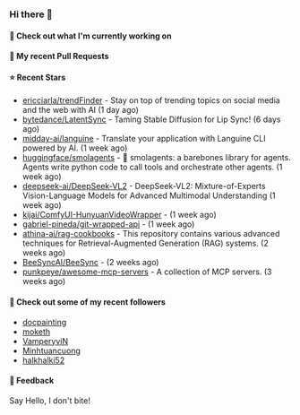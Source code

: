 ### Hi there 👋

#### 👷 Check out what I'm currently working on

#### 🔨 My recent Pull Requests


#### ⭐ Recent Stars

- [ericciarla/trendFinder](https://github.com/ericciarla/trendFinder) - Stay on top of trending topics on social media and the web with AI (1 day ago)
- [bytedance/LatentSync](https://github.com/bytedance/LatentSync) - Taming Stable Diffusion for Lip Sync! (6 days ago)
- [midday-ai/languine](https://github.com/midday-ai/languine) - Translate your application with Languine CLI powered by AI. (1 week ago)
- [huggingface/smolagents](https://github.com/huggingface/smolagents) - 🤗 smolagents: a barebones library for agents. Agents write python code to call tools and orchestrate other agents. (1 week ago)
- [deepseek-ai/DeepSeek-VL2](https://github.com/deepseek-ai/DeepSeek-VL2) - DeepSeek-VL2: Mixture-of-Experts Vision-Language Models for Advanced Multimodal Understanding (1 week ago)
- [kijai/ComfyUI-HunyuanVideoWrapper](https://github.com/kijai/ComfyUI-HunyuanVideoWrapper) -  (1 week ago)
- [gabriel-pineda/git-wrapped-api](https://github.com/gabriel-pineda/git-wrapped-api) -  (1 week ago)
- [athina-ai/rag-cookbooks](https://github.com/athina-ai/rag-cookbooks) - This repository contains various advanced techniques for Retrieval-Augmented Generation (RAG) systems. (2 weeks ago)
- [BeeSyncAI/BeeSync](https://github.com/BeeSyncAI/BeeSync) -  (2 weeks ago)
- [punkpeye/awesome-mcp-servers](https://github.com/punkpeye/awesome-mcp-servers) - A collection of MCP servers. (3 weeks ago)

#### 👯 Check out some of my recent followers

- [docpainting](https://github.com/docpainting)
- [moketh](https://github.com/moketh)
- [VamperyviN](https://github.com/VamperyviN)
- [Minhtuancuong](https://github.com/Minhtuancuong)
- [halkhalki52](https://github.com/halkhalki52)

#### 💬 Feedback

Say Hello, I don't bite!